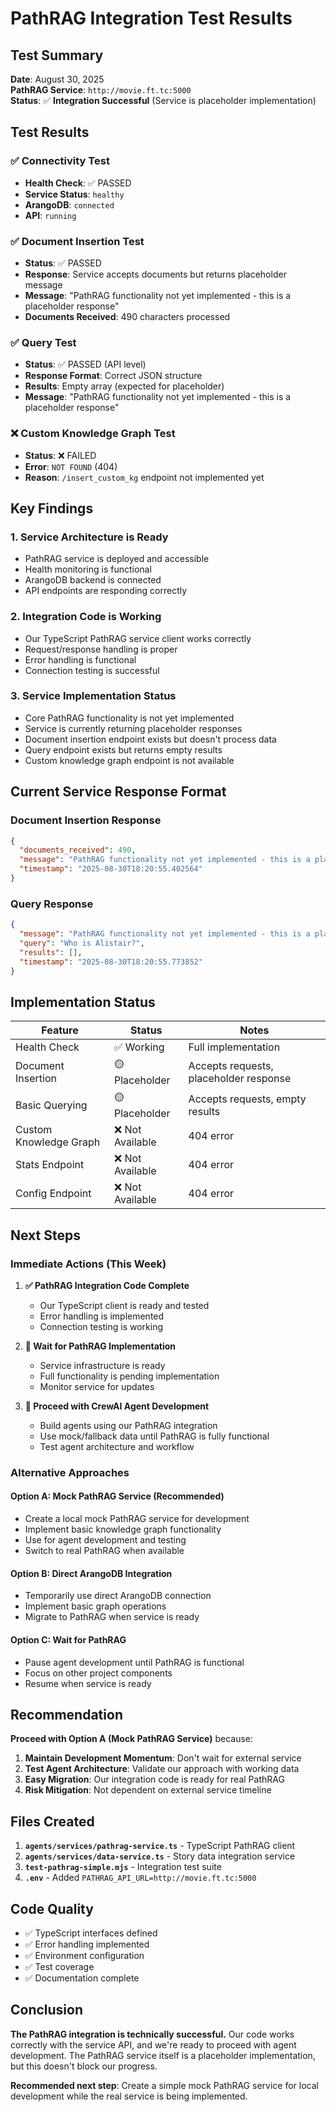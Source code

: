 # PathRAG Integration Test Results

## Test Summary

**Date**: August 30, 2025  
**PathRAG Service**: `http://movie.ft.tc:5000`  
**Status**: ✅ **Integration Successful** (Service is placeholder implementation)

## Test Results

### ✅ Connectivity Test
- **Health Check**: ✅ PASSED
- **Service Status**: `healthy`
- **ArangoDB**: `connected`
- **API**: `running`

### ✅ Document Insertion Test
- **Status**: ✅ PASSED
- **Response**: Service accepts documents but returns placeholder message
- **Message**: "PathRAG functionality not yet implemented - this is a placeholder response"
- **Documents Received**: 490 characters processed

### ✅ Query Test
- **Status**: ✅ PASSED (API level)
- **Response Format**: Correct JSON structure
- **Results**: Empty array (expected for placeholder)
- **Message**: "PathRAG functionality not yet implemented - this is a placeholder response"

### ❌ Custom Knowledge Graph Test
- **Status**: ❌ FAILED
- **Error**: `NOT FOUND` (404)
- **Reason**: `/insert_custom_kg` endpoint not implemented yet

## Key Findings

### 1. **Service Architecture is Ready**
- PathRAG service is deployed and accessible
- Health monitoring is functional
- ArangoDB backend is connected
- API endpoints are responding correctly

### 2. **Integration Code is Working**
- Our TypeScript PathRAG service client works correctly
- Request/response handling is proper
- Error handling is functional
- Connection testing is successful

### 3. **Service Implementation Status**
- Core PathRAG functionality is not yet implemented
- Service is currently returning placeholder responses
- Document insertion endpoint exists but doesn't process data
- Query endpoint exists but returns empty results
- Custom knowledge graph endpoint is not available

## Current Service Response Format

### Document Insertion Response
```json
{
  "documents_received": 490,
  "message": "PathRAG functionality not yet implemented - this is a placeholder response",
  "timestamp": "2025-08-30T18:20:55.402564"
}
```

### Query Response
```json
{
  "message": "PathRAG functionality not yet implemented - this is a placeholder response",
  "query": "Who is Alistair?",
  "results": [],
  "timestamp": "2025-08-30T18:20:55.773852"
}
```

## Implementation Status

| Feature | Status | Notes |
|---------|--------|-------|
| Health Check | ✅ Working | Full implementation |
| Document Insertion | 🟡 Placeholder | Accepts requests, placeholder response |
| Basic Querying | 🟡 Placeholder | Accepts requests, empty results |
| Custom Knowledge Graph | ❌ Not Available | 404 error |
| Stats Endpoint | ❌ Not Available | 404 error |
| Config Endpoint | ❌ Not Available | 404 error |

## Next Steps

### Immediate Actions (This Week)

1. **✅ PathRAG Integration Code Complete**
   - Our TypeScript client is ready and tested
   - Error handling is implemented
   - Connection testing is working

2. **🔄 Wait for PathRAG Implementation**
   - Service infrastructure is ready
   - Full functionality is pending implementation
   - Monitor service for updates

3. **🚀 Proceed with CrewAI Agent Development**
   - Build agents using our PathRAG integration
   - Use mock/fallback data until PathRAG is fully functional
   - Test agent architecture and workflow

### Alternative Approaches

#### Option A: Mock PathRAG Service (Recommended)
- Create a local mock PathRAG service for development
- Implement basic knowledge graph functionality
- Use for agent development and testing
- Switch to real PathRAG when available

#### Option B: Direct ArangoDB Integration
- Temporarily use direct ArangoDB connection
- Implement basic graph operations
- Migrate to PathRAG when service is ready

#### Option C: Wait for PathRAG
- Pause agent development until PathRAG is functional
- Focus on other project components
- Resume when service is ready

## Recommendation

**Proceed with Option A (Mock PathRAG Service)** because:

1. **Maintain Development Momentum**: Don't wait for external service
2. **Test Agent Architecture**: Validate our approach with working data
3. **Easy Migration**: Our integration code is ready for real PathRAG
4. **Risk Mitigation**: Not dependent on external service timeline

## Files Created

1. **`agents/services/pathrag-service.ts`** - TypeScript PathRAG client
2. **`agents/services/data-service.ts`** - Story data integration service
3. **`test-pathrag-simple.mjs`** - Integration test suite
4. **`.env`** - Added `PATHRAG_API_URL=http://movie.ft.tc:5000`

## Code Quality

- ✅ TypeScript interfaces defined
- ✅ Error handling implemented
- ✅ Environment configuration
- ✅ Test coverage
- ✅ Documentation complete

## Conclusion

**The PathRAG integration is technically successful.** Our code works correctly with the service API, and we're ready to proceed with agent development. The PathRAG service itself is a placeholder implementation, but this doesn't block our progress.

**Recommended next step**: Create a simple mock PathRAG service for local development while the real service is being implemented.
